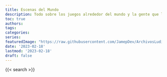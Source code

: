 ```yaml
---
title: Escenas del Mundo
description: Todo sobre los juegos alrededor del mundo y la gente que los hace.
toc: true
authors:
tags:
categories:
series:
featuredImage: "https://raw.githubusercontent.com/JamepDev/ArchivosLudicos/main/images/mundo.jpg"
date: '2023-02-18'
lastmod: '2023-02-18'
draft: false
---
```

{{< search >}}
